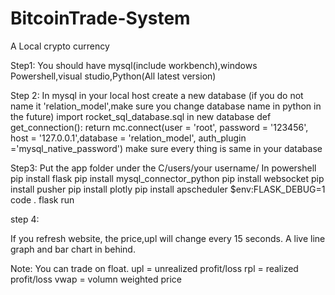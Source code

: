 # BitcoinTrade-System
A Local crypto currency

Step1:
You should have mysql(include workbench),windows Powershell,visual studio,Python(All latest version)

Step 2:
In mysql
in your local host 
create a new database (if you do not name it 'relation_model',make sure you change database name in python in the future)
import rocket_sql_database.sql in new database
def get_connection():
    return mc.connect(user = 'root', password = '123456', host = '127.0.0.1',database = 'relation_model', auth_plugin ='mysql_native_password')
    make sure every thing is same in your database

Step3:
Put the app folder under the C/users/your username/
In powershell
pip install flask
pip install mysql_connector_python
pip install websocket
pip install pusher
pip install plotly
pip install apscheduler
$env:FLASK_DEBUG=1
code .
flask run

step 4:

If you refresh website, the price,upl will change every 15 seconds.
A live line graph and bar chart in behind.

Note: You can trade on float. upl = unrealized profit/loss rpl = realized profit/loss vwap = volumn weighted price


